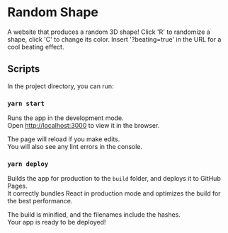 # Random Shape
A website that produces a random 3D shape!
Click 'R' to randomize a shape, click 'C' to change its color.
Insert '?beating=true' in the URL for a cool beating effect.

## Scripts

In the project directory, you can run:

### `yarn start`

Runs the app in the development mode.\
Open [http://localhost:3000](http://localhost:3000) to view it in the browser.

The page will reload if you make edits.\
You will also see any lint errors in the console.

### `yarn deploy`

Builds the app for production to the `build` folder, and deploys it to GitHub Pages.\
It correctly bundles React in production mode and optimizes the build for the best performance.

The build is minified, and the filenames include the hashes.\
Your app is ready to be deployed!
